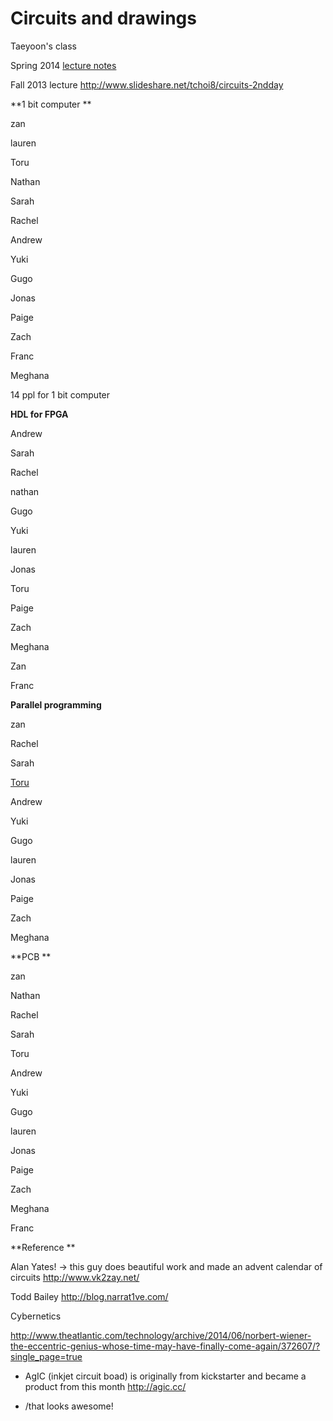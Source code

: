 # Circuits and drawings 

 Taeyoon's class 

Spring 2014 [lecture notes ](/Circuit-and-Drawing-ZoIYa4ZXt7E)

Fall 2013 lecture [](http://www.slideshare.net/tchoi8/circuits-2ndday)http://www.slideshare.net/tchoi8/circuits-2ndday 

**1 bit computer **

zan

lauren

Toru

Nathan

Sarah

Rachel

Andrew

Yuki

Gugo

Jonas

Paige

Zach

Franc 

Meghana

14 ppl for 1 bit computer 

**HDL for FPGA**

Andrew

Sarah

Rachel

nathan

Gugo

Yuki

lauren

Jonas

Toru

Paige

Zach

Meghana

Zan

Franc

**Parallel programming**

zan 

Rachel

Sarah

[Toru](/ep/profile/vXsrBGRTgZK)

Andrew

Yuki

Gugo

lauren

Jonas

Paige

Zach

Meghana

**PCB **

zan

Nathan

Rachel 

Sarah

Toru

Andrew

Yuki

Gugo

lauren

Jonas

Paige

Zach

Meghana

Franc

**Reference **

Alan Yates! -> this guy does beautiful work and made an advent calendar of circuits [](http://www.vk2zay.net/)http://www.vk2zay.net/

Todd Bailey [](http://blog.narrat1ve.com/)http://blog.narrat1ve.com/

Cybernetics 

[](http://www.theatlantic.com/technology/archive/2014/06/norbert-wiener-the-eccentric-genius-whose-time-may-have-finally-come-again/372607/?single_page=true)http://www.theatlantic.com/technology/archive/2014/06/norbert-wiener-the-eccentric-genius-whose-time-may-have-finally-come-again/372607/?single_page=true 

*   AgIC (inkjet circuit boad) is originally from kickstarter and became a product from this month [](http://agic.cc/)http://agic.cc/

*   /that looks awesome!
